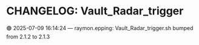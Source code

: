 # CHANGELOG: Vault_Radar_trigger

🟣 2025-07-09 16:14:24 — raymon.epping: Vault_Radar_trigger.sh bumped from 2.1.2 to 2.1.3

